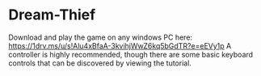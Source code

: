 # Dream-Thief
Download and play the game on any windows PC here: https://1drv.ms/u/s!Alu4xBfaA-3kvihjWwZ6kq5bGdTR?e=eEVy1p
A controller is highly recommended, though there are some basic keyboard controls that can be discovered by viewing the tutorial.
